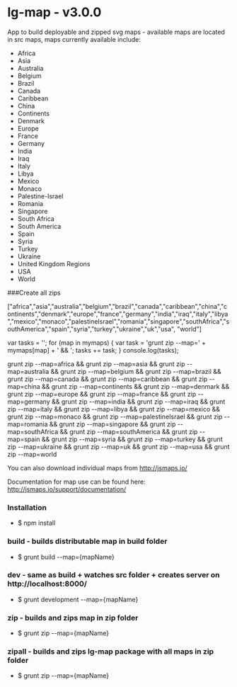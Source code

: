 # lg-map - v3.0.0

App to build deployable and zipped svg maps - available maps are located in src maps, maps currently available include:

* Africa
* Asia
* Australia
* Belgium
* Brazil
* Canada
* Caribbean
* China
* Continents
* Denmark
* Europe
* France
* Germany
* India
* Iraq
* Italy
* Libya
* Mexico
* Monaco
* Palestine-Israel
* Romania
* Singapore
* South Africa
* South America
* Spain
* Syria
* Turkey
* Ukraine
* United Kingdom Regions
* USA
* World


###Create all zips

["africa","asia","australia","belgium","brazil","canada","caribbean","china","continents","denmark","europe","france","germany","india","iraq","italy","libya","mexico","monaco","palestineIsrael","romania","singapore","southAfrica","southAmerica","spain","syria","turkey","ukraine","uk","usa", "world"]

var tasks = '';
for (map in mymaps) {
var task = 'grunt zip --map=' + mymaps[map] + ' && ';
tasks += task;
}
console.log(tasks);

grunt zip --map=africa && grunt zip --map=asia && grunt zip --map=australia && grunt zip --map=belgium && grunt zip --map=brazil && grunt zip --map=canada && grunt zip --map=caribbean && grunt zip --map=china && grunt zip --map=continents && grunt zip --map=denmark && grunt zip --map=europe && grunt zip --map=france && grunt zip --map=germany && grunt zip --map=india && grunt zip --map=iraq && grunt zip --map=italy && grunt zip --map=libya && grunt zip --map=mexico && grunt zip --map=monaco && grunt zip --map=palestineIsrael && grunt zip --map=romania && grunt zip --map=singapore && grunt zip --map=southAfrica && grunt zip --map=southAmerica && grunt zip --map=spain && grunt zip --map=syria && grunt zip --map=turkey && grunt zip --map=ukraine && grunt zip --map=uk && grunt zip --map=usa && grunt zip --map=world


You can also download individual maps from http://jsmaps.io/

Documentation for map use can be found here: http://jsmaps.io/support/documentation/

### Installation
* $ npm install

### build - builds distributable map in build folder
* $ grunt build --map={mapName}

### dev - same as build + watches src folder + creates server on http://localhost:8000/
* $ grunt development --map={mapName}

### zip - builds and zips map in zip folder
* $ grunt zip --map={mapName}

### zipall - builds and zips lg-map package with all maps in zip folder
* $ grunt zip --map={mapName}


